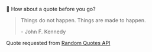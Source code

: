 📣 How about a quote before you go?

> Things do not happen. Things are made to happen.
>
> <p>- John F. Kennedy</p>

Quote requested from [Random Quotes API](https://github.com/lukePeavey/quotable)
